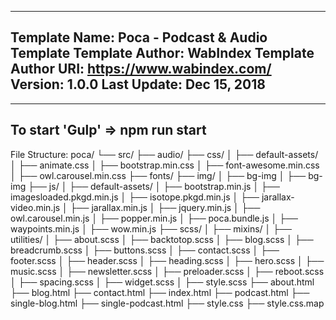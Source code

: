 ------------------------------------------------------
Template Name: Poca - Podcast & Audio Template
Template Author: WabIndex
Template Author URI: https://www.wabindex.com/
Version: 1.0.0
Last Update: Dec 15, 2018
-----------------------------------------------------

--------------------------------
To start 'Gulp' => npm run start
--------------------------------

File Structure:
poca/
└── src/
    ├── audio/
    ├── css/
    │   ├── default-assets/
    │   ├── animate.css
    │   ├── bootstrap.min.css
    │   ├── font-awesome.min.css
    │   ├── owl.carousel.min.css
    ├── fonts/
    ├── img/
    │   ├── bg-img
    │   ├── bg-img
    ├── js/
    │   ├── default-assets/
    │   ├── bootstrap.min.js
    │   ├── imagesloaded.pkgd.min.js
    │   ├── isotope.pkgd.min.js
    │   ├── jarallax-video.min.js
    │   ├── jarallax.min.js
    │   ├── jquery.min.js
    │   ├── owl.carousel.min.js
    │   ├── popper.min.js
    │   ├── poca.bundle.js
    │   ├── waypoints.min.js
    │   ├── wow.min.js
    ├── scss/
    │   ├── mixins/
    │   ├── utilities/
    │   ├── about.scss
    │   ├── backtotop.scss
    │   ├── blog.scss
    │   ├── breadcrumb.scss
    │   ├── buttons.scss
    │   ├── contact.scss
    │   ├── footer.scss
    │   ├── header.scss
    │   ├── heading.scss
    │   ├── hero.scss
    │   ├── music.scss
    │   ├── newsletter.scss
    │   ├── preloader.scss
    │   ├── reboot.scss
    │   ├── spacing.scss
    │   ├── widget.scss
    │   ├── style.scss
    ├── about.html
    ├── blog.html
    ├── contact.html
    ├── index.html
    ├── podcast.html
    ├── single-blog.html
    ├── single-podcast.html
    ├── style.css
    ├── style.css.map
